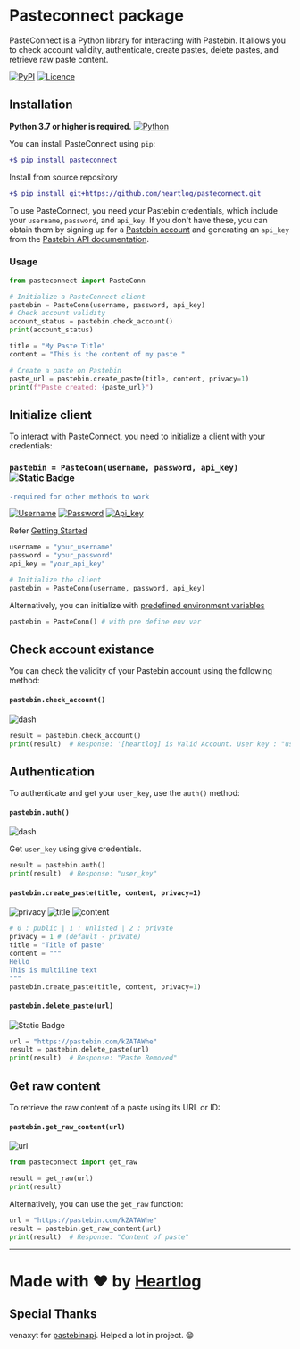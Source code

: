# Pasteconnect package

PasteConnect is a Python library for interacting with Pastebin. It allows you to check account validity, authenticate, create pastes, delete pastes, and retrieve raw paste content.

[![PyPI](https://img.shields.io/pypi/v/pasteconnect?style=for-the-badge&logo=pypi&label=PYPI&color=blue)](https://pypi.org/project/pasteconnect/)
[![Licence](https://img.shields.io/pypi/l/pasteconnect?style=for-the-badge)](https://github.com/heartlog/pasteconnect/blob/main/LICENSE)

## Installation
**Python 3.7 or higher is required.**
[![Python](https://img.shields.io/pypi/pyversions/pasteconnect?style=flat-square&logo=python&label=PYTHON&color=blue)](https://pypi.org/project/pasteconnect/)

You can install PasteConnect using `pip`:
```diff
+$ pip install pasteconnect
```

Install from source repository
```diff
+$ pip install git+https://github.com/heartlog/pasteconnect.git
```

To use PasteConnect, you need your Pastebin credentials, which include your `username`, `password`, and `api_key`.
If you don't have these, you can obtain them by signing up for a [Pastebin account](https://pastebin.com/signup) and generating an `api_key` from the [Pastebin API documentation](https://pastebin.com/doc_api).


### Usage
```py
from pasteconnect import PasteConn

# Initialize a PasteConnect client
pastebin = PasteConn(username, password, api_key)
# Check account validity
account_status = pastebin.check_account()
print(account_status)

title = "My Paste Title"
content = "This is the content of my paste."

# Create a paste on Pastebin
paste_url = pastebin.create_paste(title, content, privacy=1)
print(f"Paste created: {paste_url}")
```


## Initialize client

To interact with PasteConnect, you need to initialize a client with your credentials:
### `pastebin = PasteConn(username, password, api_key)` ![Static Badge](https://img.shields.io/badge/Required-eb2525?style=for-the-badge)
```diff
-required for other methods to work
```

[![Username](https://img.shields.io/badge/Username-blue)](#getting-started)
[![Password](https://img.shields.io/badge/password-blue)](#getting-started)
[![Api_key](https://img.shields.io/badge/api__key-blue)](#getting-started)

Refer [Getting Started](#getting-started)

```py
username = "your_username"
password = "your_password"
api_key = "your_api_key"

# Initialize the client
pastebin = PasteConn(username, password, api_key)
```
Alternatively, you can initialize with [predefined environment variables](https://rentry.co/setenv)
```py
pastebin = PasteConn() # with pre define env var
```

## Check account existance
You can check the validity of your Pastebin account using the following method:
#### `pastebin.check_account()`
![dash](https://img.shields.io/badge/-----grey)

```py
result = pastebin.check_account()
print(result)  # Response: '[heartlog] is Valid Account. User key : "user_key"'
```

## Authentication
To authenticate and get your `user_key`, use the `auth()` method:

#### `pastebin.auth()`
![dash](https://img.shields.io/badge/-----grey)

Get `user_key` using give credentials.
```py
result = pastebin.auth()
print(result)  # Response: "user_key"
```

#### `pastebin.create_paste(title, content, privacy=1)`
![privacy](https://img.shields.io/badge/privacy-green)
![title](https://img.shields.io/badge/title-blue)
![content](https://img.shields.io/badge/content-purple)

```py
# 0 : public | 1 : unlisted | 2 : private
privacy = 1 # (default - private)
title = "Title of paste"
content = """
Hello
This is multiline text
"""
pastebin.create_paste(title, content, privacy=1)
```

#### `pastebin.delete_paste(url)`
![Static Badge](https://img.shields.io/badge/url-blue)

```py
url = "https://pastebin.com/kZATAWhe"
result = pastebin.delete_paste(url)
print(result)  # Response: "Paste Removed"
```

## Get raw content
To retrieve the raw content of a paste using its URL or ID:
#### `pastebin.get_raw_content(url)`

![url](https://img.shields.io/badge/url-purple)

```py
from pasteconnect import get_raw

result = get_raw(url)
print(result)
```

Alternatively, you can use the `get_raw` function:

```py
url = "https://pastebin.com/kZATAWhe"
result = pastebin.get_raw_content(url)
print(result)  # Response: "Content of paste"
```

---
# Made with ❤️ by [Heartlog](https://github.com/heartlog/)

## Special Thanks 
venaxyt for [pastebinapi](https://github.com/venaxyt/pastebinapi/). Helped a lot in project. 😁